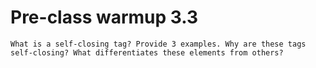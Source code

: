 # Pre-class warmup 3.3

```
What is a self-closing tag? Provide 3 examples. Why are these tags self-closing? What differentiates these elements from others?
```